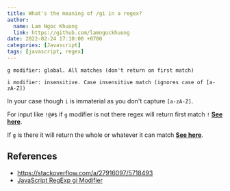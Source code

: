 ```yaml
---
title: What's the meaning of /gi in a regex?
author:
  name: Lam Ngoc Khuong
  link: https://github.com/lamngockhuong
date: 2022-02-24 17:10:00 +0700
categories: [Javascript]
tags: [javascript, regex]
---
```


    g modifier: global. All matches (don't return on first match)

    i modifier: insensitive. Case insensitive match (ignores case of [a-zA-Z])

In your case though `i` is immaterial as you don't capture `[a-zA-Z]`.

For input like `!@#$` if `g` modifier is not there regex will return first match `!` [**See here**](https://regex101.com/r/sH8aR8/55).

If `g` is there it will return the whole or whatever it can match [**See here**](https://regex101.com/r/sH8aR8/56).

## References
- https://stackoverflow.com/a/27916097/5718493
- [JavaScript RegExp gi Modifier](https://w3schools.sinsixx.com/jsref/jsref_regexp_modifier_gi.asp.htm#:~:text=The%20gi%20modifier%20is%20used,regular%20expression%20in%20a%20string.)
